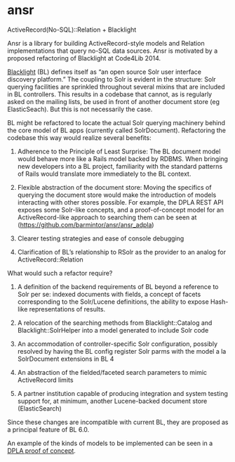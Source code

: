 ansr
====

ActiveRecord(No-SQL)::Relation + Blacklight

Ansr is a library for building ActiveRecord-style models and Relation implementations that query no-SQL data sources.
Ansr is motivated by a proposed refactoring of Blacklight at Code4Lib 2014.

[Blacklight](https://github.com/projectblacklight/blacklight) (BL) defines itself as “an open source Solr user interface discovery platform.” The coupling to Solr is evident in the structure: Solr querying facilities are sprinkled throughout several mixins that are included in BL controllers. This results in a codebase that cannot, as is regularly asked on the mailing lists, be used in front of another document store (eg ElasticSeach).  But this is not necessarily the case.

BL might be refactored to locate the actual Solr querying machinery behind the core model of BL apps (currently called SolrDocument).  Refactoring the codebase this way would realize several benefits:

1.   Adherence to the Principle of Least Surprise: The BL document model would behave more like a Rails model backed by RDBMS. When bringing new developers into a BL project, familiarity with the standard patterns of Rails would translate more immediately to the BL context.

2.   Flexible abstraction of the document store: Moving the specifics of querying the document store would make the introduction of models interacting with other stores possible. For example, the DPLA REST API exposes some Solr-like concepts, and a proof-of-concept model for an ActiveRecord-like approach to searching them can be seen at (https://github.com/barmintor/ansr/ansr_adpla)

3.   Clearer testing strategies and ease of console debugging

4.   Clarification of BL’s relationship to RSolr as the provider to an analog for ActiveRecord::Relation

What would such a refactor require?

1.   A definition of the backend requirements of BL beyond a reference to Solr per se: indexed documents with fields, a concept of facets corresponding to the Solr/Lucene definitions, the ability to expose Hash-like representations of results.

2.   A relocation of the searching methods from Blacklight::Catalog and Blacklight::SolrHelper into a model generated to include Solr code

3.   An accommodation of controller-specific Solr configuration, possibly resolved by having the BL config register Solr parms with the model a la SolrDocument extensions in BL 4

4.   An abstraction of the fielded/faceted search parameters to mimic ActiveRecord limits

5.   A partner institution capable of producing integration and system testing support for, at minimum, another Lucene-backed document store (ElasticSearch)

Since these changes are incompatible with current BL, they are proposed as a principal feature of BL 6.0.

An example of the kinds of models to be implemented can be seen in a [DPLA proof of concept](https://github.com/barmintor/ansr/ansr_adpla).
